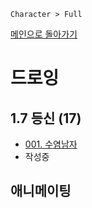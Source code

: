 ```
Character > Full
```
[메인으로 돌아가기](/README.md)

# 드로잉

## 1.7 등신 (17)
- [001. 수염남자](/Character-Full/17-001.md)
- 작성중


## 애니메이팅
